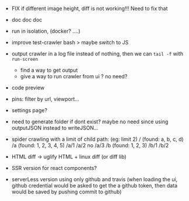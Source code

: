 - FIX if different image height, diff is not working!!! Need to fix that

- doc doc doc

- run in isolation, (docker? ....)


- improve test-crawler bash > maybe switch to JS

- output crawler in a log file instead of nothing, then we can `tail -f` with `run-screen`
    - find a way to get output
    - give a way to run crawler from ui ? no need?

- code preview
- pins: filter by url, viewport...


- settings page?
- need to generate folder if dont exist? maybe no need since using outputJSON instead to writeJSON...

- spider crawling with a limit of child path: (eg: limit 2)
    /     (found: a, b, c, d)
    /a    (found: 1, 2, 3, 4, 5)
    /a/1
    /a/2
    no /a/3
    /b    (found: 1, 2, 3)
    /b/1
    /b/2



- HTML diff -> uglify HTML + linux diff (or diff lib)

- SSR version for react components?

- serverLess version using only github and travis (when loading the ui, github credential would be asked to get the a github token, then data would be saved by pushing commit to github)